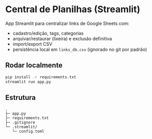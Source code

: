 # Central de Planilhas (Streamlit) 

App Streamlit para centralizar links de Google Sheets com:
- cadastro/edição, tags, categorias
- arquivar/restaurar (lixeira) e exclusão definitiva
- import/export CSV
- persistência local em `links_db.csv` (ignorado no git por padrão)

## Rodar localmente
```bash
pip install -r requirements.txt
streamlit run app.py
```

## Estrutura
```
.
├─ app.py
├─ requirements.txt
├─ .gitignore
└─ .streamlit/
   └─ config.toml
```


